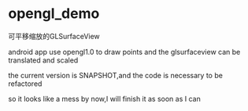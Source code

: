 # opengl_demo 
可平移缩放的GLSurfaceView

android app use opengl1.0 to draw points and the glsurfaceview can be translated and scaled 

the current version is SNAPSHOT,and the code is necessary to be refactored

so it looks like a mess by now,I will finish it as soon as I can